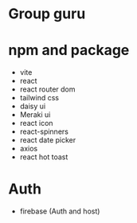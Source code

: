 # Group guru


# npm and package
- vite
- react
- react router dom
- tailwind css
- daisy ui
- Meraki ui
- react icon
- react-spinners
- react date picker
- axios
- react hot toast

# Auth
- firebase (Auth and host)